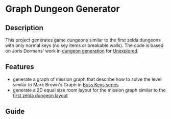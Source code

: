 # Graph Dungeon Generator
## Description
This project generates game dungeons similar to the first zelda dungeons with only normal keys (no key items or breakable walls). The code is based on Joris Dormans' work in [dungeon generation](http://sander.landofsand.com/publications/Dormans_Bakkes_-_Generating_Missions_and_Spaces_for_Adaptable_Play_Experiences.pdf) for [Unexplored](https://store.steampowered.com/app/506870/Unexplored/).

## Features
- generate a graph of mission graph that describe how to solve the level similar to Mark Brown's Graph in [Boss Keys series](https://www.youtube.com/playlist?list=PLc38fcMFcV_ul4D6OChdWhsNsYY3NA5B2)
- generate a 2D equal size room layout for the mission graph similar to the [first zelda dungeon layout](http://www.gamasutra.com/view/feature/6582/learning_from_the_masters_level_.php?print=1)

## Guide